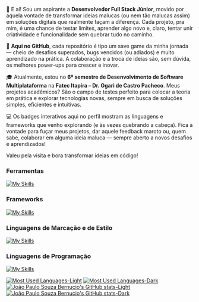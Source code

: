 👋 E aí! Sou um aspirante a **Desenvolvedor Full Stack Júnior**, movido por aquela vontade de transformar ideias malucas (ou nem tão malucas assim) em soluções digitais que realmente façam a diferença. Cada projeto, pra mim, é uma chance de testar limites, aprender algo novo e, claro, tentar unir criatividade e funcionalidade sem quebrar tudo no caminho.  

🚀 **Aqui no GitHub**, cada repositório é tipo um save game da minha jornada — cheio de desafios superados, bugs vencidos (ou adiados) e muito aprendizado na prática. A colaboração e a troca de ideias são, sem dúvida, os melhores power-ups para crescer e inovar.  

🎓 Atualmente, estou no **6º semestre de Desenvolvimento de Software Multiplataforma** na **Fatec Itapira – Dr. Ogari de Castro Pacheco**. Meus projetos acadêmicos? São o campo de testes perfeito para colocar a teoria em prática e explorar tecnologias novas, sempre em busca de soluções simples, eficientes e intuitivas.  

💻 Os badges interativos aqui no perfil mostram as linguagens e frameworks que venho explorando (e às vezes quebrando a cabeça). Fica à vontade para fuçar meus projetos, dar aquele feedback maroto ou, quem sabe, colaborar em alguma ideia maluca — sempre aberto a novos desafios e aprendizados!  

Valeu pela visita e bora transformar ideias em código!

### Ferramentas

[![My Skills](https://skillicons.dev/icons?i=arch,bash,figma,git,github,gitlab,linux,obsidian,vscode)](https://skillicons.dev)

### Frameworks

[![My Skills](https://skillicons.dev/icons?i=bootstrap,flutter)](https://skillicons.dev)

### Linguagens de Marcação e de Estilo

[![My Skills](https://skillicons.dev/icons?i=markdown,html,css)](https://skillicons.dev)

### Linguagens de Programação

[![My Skills](https://skillicons.dev/icons?i=dart,java,js,php,python)](https://skillicons.dev)


[![Most Used Languages-Light](https://github-readme-stats.vercel.app/api/top-langs/?username=joaopaulobernucio&layout=compact&hide=html,css,markdown&theme=vue#gh-light-mode-only)](https://github.com/anuraghazra/github-readme-stats#gh-light-mode-only)
[![Most Used Languages-Dark](https://github-readme-stats.vercel.app/api/top-langs/?username=joaopaulobernucio&layout=compact&hide=html,css,markdown&theme=vue-dark#gh-dark-mode-only)](https://github.com/anuraghazra/github-readme-stats#gh-dark-mode-only)
[![João Paulo Souza Bernucio's GitHub stats-Light](https://github-readme-stats.vercel.app/api?username=joaopaulobernucio&text_bold=false&show_icons=true&hide=contribs&theme=vue#gh-light-mode-only)](https://github.com/anuraghazra/github-readme-stats#gh-light-mode-only)
[![João Paulo Souza Bernucio's GitHub stats-Dark](https://github-readme-stats.vercel.app/api?username=joaopaulobernucio&text_bold=false&show_icons=true&hide=contribs&theme=vue-dark#gh-dark-mode-only)](https://github.com/anuraghazra/github-readme-stats#gh-dark-mode-only)
